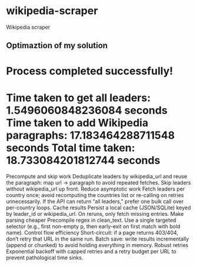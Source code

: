 # wikipedia-scraper
Wikipedia scraper





## Optimaztion of my solution



Process completed successfully!
==================================================
Time taken to get all leaders: 1.5496060848236084 seconds
Time taken to add Wikipedia paragraphs: 17.183464288711548 seconds
Total time taken: 18.733084201812744 seconds
==================================================


Precompute and skip work
Deduplicate leaders by wikipedia_url and reuse the paragraph: map url -> paragraph to avoid repeated fetches.
Skip leaders without wikipedia_url up front.
Reduce asymptotic work
Fetch leaders per country once; avoid recomputing the countries list or re-calling on retries unnecessarily.
If the API can return “all leaders,” prefer one bulk call over per-country loops.
Cache results
Persist a local cache (JSON/SQLite) keyed by leader_id or wikipedia_url. On reruns, only fetch missing entries.
Make parsing cheaper
Precompile regex in clean_text.
Use a single targeted selector (e.g., first non-empty p, then early-exit on first match with bold name).
Control flow efficiency
Short-circuit: if a page returns 403/404, don’t retry that URL in the same run.
Batch save: write results incrementally (append or chunked) to avoid holding everything in memory.
Robust retries
Exponential backoff with capped retries and a retry budget per URL to prevent pathological time sinks.






